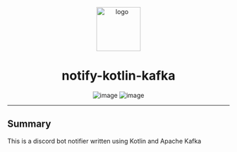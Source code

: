 <p align="center">
<img src="https://github.githubassets.com/images/modules/logos_page/GitHub-Mark.png" alt="logo" width="100px">
<h1 align="center">notify-kotlin-kafka</h1>
</p>

<p align="center">
<img src="https://img.shields.io/badge/Code-Kotlin-informational?style=flat&logo=Kotlin&logoColor=white&color=2bbc8a" alt="image" />
<img src="https://img.shields.io/badge/Code-Docker-informational?style=flat&logo=Docker&logoColor=white&color=2bbc8a" alt="image" />
</p>

---

## Summary

This is a discord bot notifier written using Kotlin and Apache Kafka

